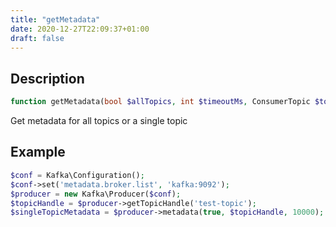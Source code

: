 ```yaml
---
title: "getMetadata"
date: 2020-12-27T22:09:37+01:00
draft: false
---
```

## Description
```php
function getMetadata(bool $allTopics, int $timeoutMs, ConsumerTopic $topic = null): Metadata {}
```
Get metadata for all topics or a single topic
## Example
```php
$conf = Kafka\Configuration();
$conf->set('metadata.broker.list', 'kafka:9092');
$producer = new Kafka\Producer($conf);
$topicHandle = $producer->getTopicHandle('test-topic');
$singleTopicMetadata = $producer->metadata(true, $topicHandle, 10000);
```
